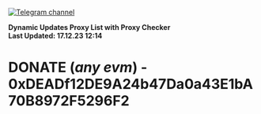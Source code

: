[![Telegram channel](https://img.shields.io/endpoint?url=https://runkit.io/damiankrawczyk/telegram-badge/branches/master?url=https://t.me/n4z4v0d)](https://t.me/n4z4v0d) 

**Dynamic Updates Proxy List with Proxy Checker**  
**Last Updated: 17.12.23 12:14**

# DONATE (_any evm_) - 0xDEADf12DE9A24b47Da0a43E1bA70B8972F5296F2
